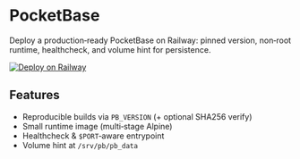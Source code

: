 # PocketBase

Deploy a production‑ready PocketBase on Railway: pinned version, non‑root runtime, healthcheck, and volume hint for persistence.

[![Deploy on Railway](https://railway.com/button.svg)](https://railway.com/deploy)


## Features
- Reproducible builds via `PB_VERSION` (+ optional SHA256 verify)
- Small runtime image (multi‑stage Alpine)
- Healthcheck & `$PORT`‑aware entrypoint
- Volume hint at `/srv/pb/pb_data`